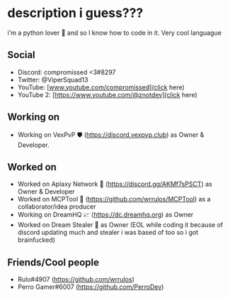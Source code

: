 
# description i guess???

i'm a python lover 🐍 and so I know how to code in it. Very cool languague

## Social

- Discord: compromissed <3#8297
- Twitter: @ViperSquad13
- YouTube: [www.youtube.com/compromissed](click here)
- YouTube 2: [https://www.youtube.com/@znotdev](click here)

## Working on
- Working on VexPvP 🛡 (https://discord.vexpvp.club) as Owner & Developer.

## Worked on
- Worked on Aplaxy Network 🐍 (https://discord.gg/AKMf7sPSCT) as Owner & Developer
- Worked on MCPTool 🧨 (https://github.com/wrrulos/MCPTool) as a collaborator/idea producer
- Working on DreamHQ 📈 (https://dc.dreamhq.org) as Owner
- Worked on Dream Stealer 💭 as Owner (EOL while coding it because of discord updating much and stealer i was based of too so i got brainfucked)

## Friends/Cool people
- Rulo#4907 (https://github.com/wrrulos)
- Perro Gamer#6007 (https://github.com/PerroDev)
